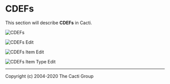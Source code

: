 # CDEFs

This section will describe **CDEFs** in Cacti.

![CDEFs](images/cdefs.png)

![CDEFs Edit](images/cdefs-edit1.png)

![CDEFs Item Edit](images/cdefs-edit2.png)

![CDEFs Item Type Edit](images/cdefs-edit3.png)

---
Copyright (c) 2004-2020 The Cacti Group
